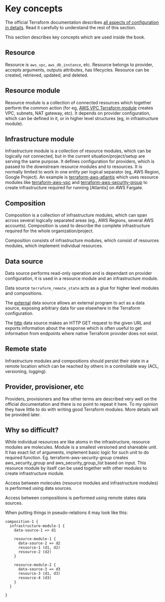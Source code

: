 # Key concepts

The official Terraform documentation describes [all aspects of configuration in details](https://www.terraform.io/docs/configuration/index.html). Read it carefully to understand the rest of this section.

This section describes key concepts which are used inside the book.

## Resource

Resource is `aws_vpc`, `aws_db_instance`, etc. Resource belongs to provider, accepts arguments, outputs attributes, has lifecycles. Resource can be created, retrieved, updated, and deleted.

## Resource module

Resource module is a collection of connected resources which together perform the common action \(for eg, [AWS VPC Terraform module](https://github.com/antonbabenko/terraform-best-practices/tree/5957e997ea023df0f5b27891cef944be74b45706/terraform-aws-vpc/README.md) creates VPC, subnets, NAT gateway, etc\). It depends on provider configuration, which can be defined in it, or in higher level structures \(eg, in infrastructure module\).

## Infrastructure module

Infrastructure module is a collection of resource modules, which can be logically not connected, but in the current situation/project/setup are serving the same purpose. It defines configuration for providers, which is passed to the downstream resource modules and to resources. It is normally limited to work in one entity per logical separator \(eg, AWS Region, Google Project\). An example is [terraform-aws-atlantis](https://github.com/antonbabenko/terraform-best-practices/tree/5957e997ea023df0f5b27891cef944be74b45706/terraform-aws-atlantis/README.md) which uses resource modules like [terraform-aws-vpc](https://github.com/antonbabenko/terraform-best-practices/tree/5957e997ea023df0f5b27891cef944be74b45706/terraform-aws-vpc/README.md) and [terraform-aws-security-group](https://github.com/antonbabenko/terraform-best-practices/tree/5957e997ea023df0f5b27891cef944be74b45706/terraform-aws-security-group/README.md) to create infrastructure required for running \[Atlantis\] on AWS Fargate.

## Composition

Composition is a collection of infrastructure modules, which can span across several logically separated areas \(eg., AWS Regions, several AWS accounts\). Composition is used to describe the complete infrastructure required for the whole organization/project.

Composition consists of infrastructure modules, which consist of resources modules, which implement individual resources.

## Data source

Data source performs read-only operation and is dependant on provider configuration, it is used in a resource module and an infrastructure module.

Data source `terraform_remote_state` acts as a glue for higher level modules and compositions.

The [external](https://www.terraform.io/docs/providers/external/data_source.html) data source allows an external program to act as a data source, exposing arbitrary data for use elsewhere in the Terraform configuration.

The [http](https://www.terraform.io/docs/providers/http/data_source.html) data source makes an HTTP GET request to the given URL and exports information about the response which is often useful to get information from endpoints where native Terraform provider does not exist.

## Remote state

Infrastructure modules and compositions should persist their state in a remote location which can be reached by others in a controllable way \(ACL, versioning, logging\).

## Provider, provisioner, etc

Providers, provisioners and few other terms are described very well on the official documentation and there is no point to repeat it here. To my opinion they have little to do with writing good Terraform modules. More details will be provided later.

## Why so difficult?

While individual resources are like atoms in the infrastructure, resource modules are molecules. Module is a smallest versioned and shareable unit. It has exact list of arguments, implement basic logic for such unit to do required function. Eg. terraform-aws-security-group creates aws\_security\_group and aws\_security\_group\_list based on input. This resource module by itself can be used together with other modules to create infrastructure module.

Access between molecules \(resource modules and infrastructure modules\) is performed using data sources.

Access between compositions is performed using remote states data sources.

When putting things in pseudo-relations it may look like this:

```text
composition-1 {
  infrastructure-module-1 {
    data-source-1 => d1

    resource-module-1 {
      data-source-2 => d2
      resource-1 (d1, d2)
      resource-2 (d2)
    }

    resource-module-2 {
      data-source-3 => d3
      resource-3 (d1, d3)
      resource-4 (d3)
    }
  }

}
```



